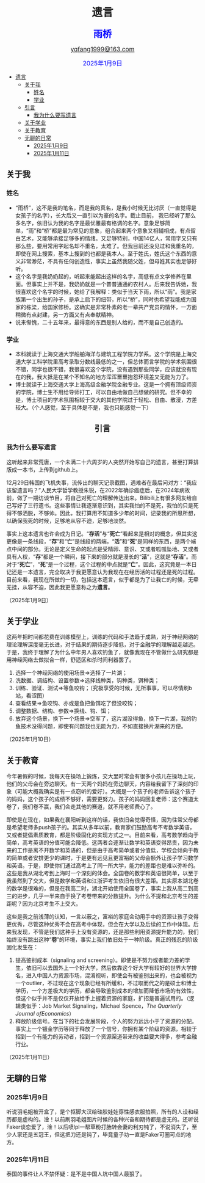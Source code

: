 # <center>遗言</center>

**<font size=5 color='blue'><center>雨桥</center></font>**

<font size=3 color='blue'><center>yqfang1999@163.com</center></font>

<font size=3 color='blue'><center>2025年1月9日</center></font>

- [遗言](#遗言)
  - [关于我](#关于我)
    - [姓名](#姓名)
    - [学业](#学业)
  - [引言](#引言)
    - [我为什么要写遗言](#我为什么要写遗言)
  - [关于学业](#关于学业)
  - [关于教育](#关于教育)
  - [无聊的日常](#无聊的日常)
    - [2025年1月9日](#2025年1月9日)
    - [2025年1月11日](#2025年1月11日)

## 关于我

### 姓名

- “雨桥”，这不是我的笔名，而是我的真名，是我小时候无比讨厌（一直觉得是女孩子的名字），长大后又一直引以为豪的名字。截止目前， 我已经听了那么多名字，依旧认为我的名字是最优雅最有格调的名字。意象足够简单，“雨”和“桥”都是最为常见的意象，组合起来两个意象又相辅相成，有点留白艺术，又能够承接足够多的情绪。又足够特别，中国14亿人，常用字又只有那么些，要用常用字起名却不重名，太难了。但我目前还没见过和我重名的，即使在网上搜索，基本上搜到的也都是我本人。至于姓氏，姓氏这个东西的意义非常渺茫，不具有任何创造性，事实上虽然我随父姓，但母姓其实也足够好听。
- 这个名字是我奶奶起的，听起来能起出这样的名字，高低有点文学修养在里面。但事实上并不是，我奶奶就是一个普普通通的农村人。后来我告诉她，我很喜欢这个名字的时候，她给了我解释：类似于当天下雨，所以“雨”。我是家族第一个出生的孙子，是承上启下的纽带，所以“桥”，同时也希望我能成为国家的栋梁，给国家修桥。这确实是非常朴素的老一辈共产党员的情怀，一方面稍微有点封建，另一方面又有点奉献精神。
- 说来惭愧，二十五年来，最得意的东西是别人给的，而不是自己创造的。
  
### 学业

- 本科就读于上海交通大学船舶海洋与建筑工程学院力学系。这个学院是上海交通大学工科学院里高考录取分数线最低的之一，但总体而言学院的学术氛围很不错，同学也很不错，我很喜欢这个学院，没有遇到那些同学，应该就没有现在的我，我大抵是在某个不知名的地方浑浑噩噩抱怨环境差又无能为力了。
- 博士就读于上海交通大学上海高级金融学院金融专业。这是一个拥有顶级师资的学院，博士生不用给导师打工，可以自由地做自己想做的研究。但不幸的是，博士项目的学术氛围相较于交大的其他学院过于轻松、自由、散漫，方差较大。（个人感觉，至于具体是不是，我也只能感觉一下）

## <center>引言</center>

### 我为什么要写遗言

这听起来非常荒唐，一个未满二十六周岁的人突然开始写自己的遗言，甚至打算排版成一本书，上传到github上。

12月29日韩国的飞机失事，流传出的聊天记录截图，遇难者在最后问对方：“我应该留遗言吗？”人民大学哲学教授朱锐，在2022年确诊癌症后，在2024年病故前，做了一期访谈节目，将自己对死亡的理解传达出来。Bilibili上有很多网友给自己写好了三行遗书。这些事情让我逐渐意识到，其实我怕的不是死，我怕的只是死得不够洒脱，不够帅。因此，我打算用不知道多少年的时间，记录我的所思所想，以确保我死的时候，足够地从容不迫，足够地淡然。

事实上这本遗言也许会成为日记。“**存活**”与“**死亡**”看起来是相对的概念，但其实这更像是一条线段，“**存**”和“**亡**”是线段的两端，“**活**”和“**死**”是同样的东西，是两个端点中间的部分。无论是定义生命的起点是受精卵、意识、又或者呱呱坠地、又或者具有人权，“**存**”都是一个瞬间，接下来的部分就是漫长的“**活**”，这就是“**存活**”。而对于“**死亡**”，“**死**”是一个过程，这个过程的中点就是“**亡**”。因此，这究竟是一本日记还是一本遗言，完全取决于我更愿意认为我现在在经历活的过程还是死的过程。目前来看，我现在所做的一切，包括这本遗言，似乎都是为了让我亡的时候，无牵无挂，从容不迫，因此我更愿意称之为**遗言**。

（2025年1月9日）

## 关于学业

这两年把时间都花费在训练模型上，训练的代码和手法趋于成熟，对于神经网络的理论理解深度毫无长进，对于结果的期待逐步降低，对于金融学的理解越走越远。于是，我终于理解了为什么中年男人喜欢钓鱼了，就像我现在不管做什么研究都是用神经网络去做拟合一样，舒适区和杀时间利器罢了。

1. 选择一个神经网络的使用场景$\Rightarrow$选择了一片湖；
2. 洗数据、调结构、设置参数$\Rightarrow$选择线种类，钩种类，饵种类；
3. 训练、验证、测试$\Rightarrow$等鱼咬钩；（究极享受的时候，无所事事，可以尽情刷b站，看涩图）
4. 查看结果$\Rightarrow$鱼咬钩、亦或是鱼把鱼饵吃了但没咬钩；
5. 调整数据、结构、参数$\Rightarrow$换线、钩、饵；
6. 放弃这个场景，换下一个场景$\Rightarrow$空军了，这片湖没得鱼，换下一片湖，我的钓鱼技术没得问题，即使有问题我也无能为力，不如直接换片湖来的方便。

（2025年1月10日）

## 关于教育

今年暑假的时候，我每天在操场上锻炼，交大里时常会有很多小孩儿在操场上玩，他们的父母会在旁边聊天。有一天两个妈妈在旁边聊天，内容给我留下了深刻的印象（可能大概我确实是有一点窃听的爱好）。大概是一个孩子的老师告诉这个孩子的妈妈，这个孩子的成绩不够好，需要更努力。孩子的妈妈回复老师：这个赛道太卷了，我们卷不赢，我们会走其他的赛道，就不用老师费心了。

即使是在现在，如果我在襄阳听到这样的话，我依旧会觉得奇怪，因为往常父母都是希望老师多push孩子的。其实从多年以前，教育家们鼓励高考不考数学英语，又或者提倡素质教育，都是阶级固化的实现方式之一。目前来看，高考数学趋向于简单，高考英语的分值可能会降低。这两者会逐渐让数学和英语变得昂贵，因为未来的工作是离不开数学和英语的，但是由于高考简单或者分值低，学校会倾向于教的简单或者安排更少的课时，于是更有远见且更富裕的父母会额外让孩子学习数学和英语。于是，即使你们通过高考上了同一所大学，能力的差距也是难以弥补的。这些是我从湖北考到上海时一个深刻的体会。全国卷的数学和英语很简单，以至于我虽然到了交大，但是数学和英语和江浙沪考生依旧有很大差距。其实原本湖北卷的数学是很难的，但是在我高二时，湖北开始使用全国卷了，事实上我从高二到高三的进步，几乎一半来自于换了考卷带来的分数提升。为什么不提和北京考生的差距呢？因为北京考生不上交大。

这些是我之前浅薄的认知，一言以蔽之，富裕的家庭会动用手中的资源让孩子变得更优秀，尽管这种优秀不会在高考中体现，但会在大学以及后续的工作中体现。后来我发现，不管是我们这种手上没有资源的，还是那些利用资源提升能力的，我们始终没有跳出这种“**卷**”的环境，事实上我们依旧处于一种阶级。真正的残忍的阶级固化发生在：

1. 提高鉴别成本（signaling and screening）。即使是不努力或者能力差的学生，依旧可以去国外上一个好大学，然后依靠这个好大学有较好的世界大学排名，进入中国人力资源市场，混淆视听，即使会有被鉴别出来的，也会被视为一个outlier，不过现在这个现象已经有所缓和，不过取而代之的是硕士和博士学历，一个方差极大的学历，都会导致鉴别成本的增加而降低市场的有效性，但这个似乎并不是仅仅开放给手上握着资源的家庭，扩招是普遍试用的。（逻辑类似于：Job Market Signaling，Michael Spence，*The Quarterly Journal ofEconomics*）
2. 释放阶级信号。在当下的社会发展阶段，个人的努力远远小于了资源的分配。事实上一个镀金学历等同于释放了一个信号，你拥有某个阶级的资源，相较于招到一个有能力的劳动者，招到一个资源渠道带来的收益要大得多，参考金融行业。

（2025年1月11日）

## 无聊的日常

### 2025年1月9日

听说羽毛姐被开盒了，是个抠脚大汉给硅胶娃娃穿性感衣服拍照，所有的人设和经历都是虚构的。淦！以前刷羽毛姐图片时候的各种兴奋和期待都是虚无的。还听说Faker谈恋爱了，淦！以后喷lpl一帮草粉打胎转会妻的利刃钝了，不说消失了，至少人家还是五冠王，但这把刀还是钝了，毕竟童子功一直是Faker可圈可点的地方。

### 2025年1月11日

泰国的事件让人不禁怀疑：是不是中国人坑中国人最狠了。

